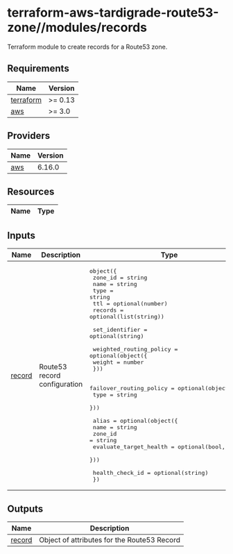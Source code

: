 # terraform-aws-tardigrade-route53-zone//modules/records

Terraform module to create records for a Route53 zone.

<!-- BEGIN TFDOCS -->
## Requirements

| Name | Version |
|------|---------|
| <a name="requirement_terraform"></a> [terraform](#requirement\_terraform) | >= 0.13 |
| <a name="requirement_aws"></a> [aws](#requirement\_aws) | >= 3.0 |

## Providers

| Name | Version |
|------|---------|
| <a name="provider_aws"></a> [aws](#provider\_aws) | 6.16.0 |

## Resources

| Name | Type |
|------|------|

## Inputs

| Name | Description | Type | Default | Required |
|------|-------------|------|---------|:--------:|
| <a name="input_record"></a> [record](#input\_record) | Route53 record configuration | <pre>object({<br/>    zone_id = string<br/>    name    = string<br/>    type    = string<br/>    ttl     = optional(number)<br/>    records = optional(list(string))<br/><br/>    set_identifier = optional(string)<br/><br/>    weighted_routing_policy = optional(object({<br/>      weight = number<br/>    }))<br/><br/>    failover_routing_policy = optional(object({<br/>      type = string<br/>    }))<br/><br/>    alias = optional(object({<br/>      name                   = string<br/>      zone_id                = string<br/>      evaluate_target_health = optional(bool, false)<br/>    }))<br/><br/>    health_check_id = optional(string)<br/>  })</pre> | n/a | yes |

## Outputs

| Name | Description |
|------|-------------|
| <a name="output_record"></a> [record](#output\_record) | Object of attributes for the Route53 Record |

<!-- END TFDOCS -->
